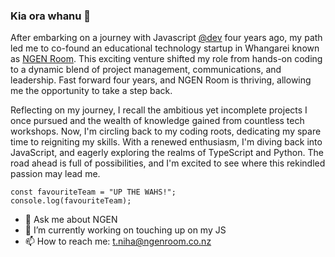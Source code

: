 ### Kia ora whanu 👋

After embarking on a journey with Javascript [@dev](https://devacademy.co.nz/) four years ago, my path led me to co-found an educational technology startup in Whangarei known as [NGEN Room](https://www.ngenroom.co.nz/). This exciting venture shifted my role from hands-on coding to a dynamic blend of project management, communications, and leadership. Fast forward four years, and NGEN Room is thriving, allowing me the opportunity to take a step back.

Reflecting on my journey, I recall the ambitious yet incomplete projects I once pursued and the wealth of knowledge gained from countless tech workshops. Now, I'm circling back to my coding roots, dedicating my spare time to reigniting my skills. With a renewed enthusiasm, I'm diving back into JavaScript, and eagerly exploring the realms of TypeScript and Python. The road ahead is full of possibilities, and I'm excited to see where this rekindled passion may lead me.

```
const favouriteTeam = "UP THE WAHS!";
console.log(favouriteTeam);
```
- 💬 Ask me about NGEN
- 🔭 I’m currently working on touching up on my JS
- 📫 How to reach me: t.niha@ngenroom.co.nz
